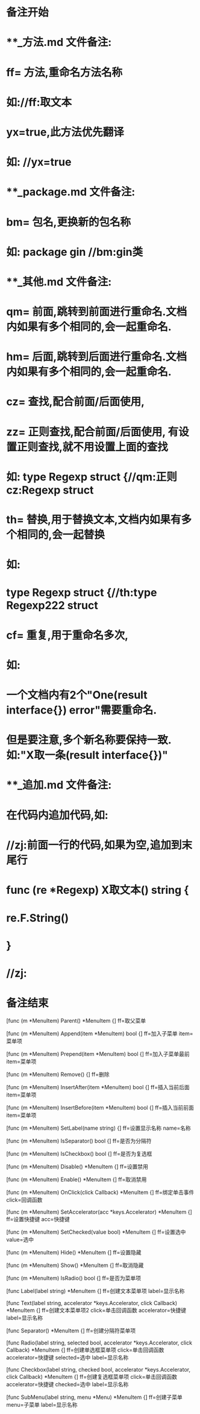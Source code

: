 # 备注开始
# **_方法.md 文件备注:
# ff= 方法,重命名方法名称
# 如://ff:取文本
#
# yx=true,此方法优先翻译
# 如: //yx=true

# **_package.md 文件备注:
# bm= 包名,更换新的包名称 
# 如: package gin //bm:gin类

# **_其他.md 文件备注:
# qm= 前面,跳转到前面进行重命名.文档内如果有多个相同的,会一起重命名.
# hm= 后面,跳转到后面进行重命名.文档内如果有多个相同的,会一起重命名.
# cz= 查找,配合前面/后面使用,
# zz= 正则查找,配合前面/后面使用, 有设置正则查找,就不用设置上面的查找
# 如: type Regexp struct {//qm:正则 cz:Regexp struct
#
# th= 替换,用于替换文本,文档内如果有多个相同的,会一起替换
# 如:
# type Regexp struct {//th:type Regexp222 struct
#
# cf= 重复,用于重命名多次,
# 如: 
# 一个文档内有2个"One(result interface{}) error"需要重命名.
# 但是要注意,多个新名称要保持一致. 如:"X取一条(result interface{})"

# **_追加.md 文件备注:
# 在代码内追加代码,如:
# //zj:前面一行的代码,如果为空,追加到末尾行
# func (re *Regexp) X取文本() string { 
# re.F.String()
# }
# //zj:
# 备注结束

[func (m *MenuItem) Parent() *MenuItem {]
ff=取父菜单

[func (m *MenuItem) Append(item *MenuItem) bool {]
ff=加入子菜单
item=菜单项

[func (m *MenuItem) Prepend(item *MenuItem) bool {]
ff=加入子菜单最前
item=菜单项

[func (m *MenuItem) Remove() {]
ff=删除

[func (m *MenuItem) InsertAfter(item *MenuItem) bool {]
ff=插入当前后面
item=菜单项

[func (m *MenuItem) InsertBefore(item *MenuItem) bool {]
ff=插入当前前面
item=菜单项

[func (m *MenuItem) SetLabel(name string) {]
ff=设置显示名称
name=名称

[func (m *MenuItem) IsSeparator() bool {]
ff=是否为分隔符

[func (m *MenuItem) IsCheckbox() bool {]
ff=是否为复选框

[func (m *MenuItem) Disable() *MenuItem {]
ff=设置禁用

[func (m *MenuItem) Enable() *MenuItem {]
ff=取消禁用

[func (m *MenuItem) OnClick(click Callback) *MenuItem {]
ff=绑定单击事件
click=回调函数

[func (m *MenuItem) SetAccelerator(acc *keys.Accelerator) *MenuItem {]
ff=设置快捷键
acc=快捷键

[func (m *MenuItem) SetChecked(value bool) *MenuItem {]
ff=设置选中
value=选中

[func (m *MenuItem) Hide() *MenuItem {]
ff=设置隐藏

[func (m *MenuItem) Show() *MenuItem {]
ff=取消隐藏

[func (m *MenuItem) IsRadio() bool {]
ff=是否为菜单项

[func Label(label string) *MenuItem {]
ff=创建文本菜单项
label=显示名称

[func Text(label string, accelerator *keys.Accelerator, click Callback) *MenuItem {]
ff=创建文本菜单项2
click=单击回调函数
accelerator=快捷键
label=显示名称

[func Separator() *MenuItem {]
ff=创建分隔符菜单项

[func Radio(label string, selected bool, accelerator *keys.Accelerator, click Callback) *MenuItem {]
ff=创建单选框菜单项
click=单击回调函数
accelerator=快捷键
selected=选中
label=显示名称

[func Checkbox(label string, checked bool, accelerator *keys.Accelerator, click Callback) *MenuItem {]
ff=创建复选框菜单项
click=单击回调函数
accelerator=快捷键
checked=选中
label=显示名称

[func SubMenu(label string, menu *Menu) *MenuItem {]
ff=创建子菜单
menu=子菜单
label=显示名称
